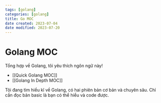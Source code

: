 ```yaml
---
tags: [golang]
categories: [golang]
title: Go MOC
date created: 2023-07-04
date modified: 2023-07-20
---
```


# Golang MOC

Tổng hợp về Golang, tôi yêu thích ngôn ngữ này!

- [[Quick Golang MOC]]
- [[Golang In Depth MOC]]

Tôi đang tìm hiểu kĩ về Golang, có hai phiên bản cơ bản và chuyên sâu. Chỉ cần đọc bản basic là bạn có thể hiểu và code được.
